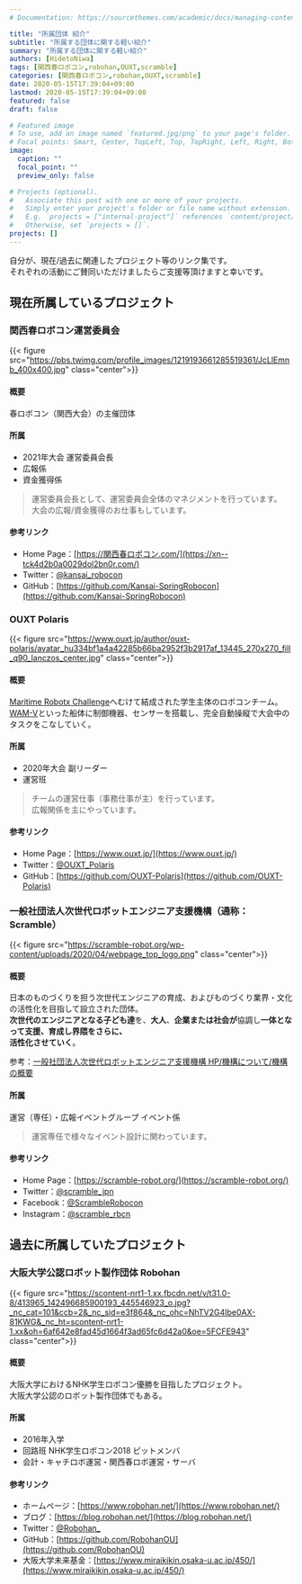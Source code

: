 ```yaml
---
# Documentation: https://sourcethemes.com/academic/docs/managing-content/

title: "所属団体 紹介"
subtitle: "所属する団体に関する軽い紹介"
summary: "所属する団体に関する軽い紹介"
authors: [HidetoNiwa]
tags: [関西春ロボコン,robohan,OUXT,scramble]
categories: [関西春ロボコン,robohan,OUXT,scramble]
date: 2020-05-15T17:39:04+09:00
lastmod: 2020-05-15T17:39:04+09:00
featured: false
draft: false

# Featured image
# To use, add an image named `featured.jpg/png` to your page's folder.
# Focal points: Smart, Center, TopLeft, Top, TopRight, Left, Right, BottomLeft, Bottom, BottomRight.
image:
  caption: ""
  focal_point: ""
  preview_only: false

# Projects (optional).
#   Associate this post with one or more of your projects.
#   Simply enter your project's folder or file name without extension.
#   E.g. `projects = ["internal-project"]` references `content/project/deep-learning/index.md`.
#   Otherwise, set `projects = []`.
projects: []
---
```


自分が、現在/過去に関連したプロジェクト等のリンク集です。<br>
それぞれの活動にご賛同いただけましたらご支援等頂けますと幸いです。

## 現在所属しているプロジェクト

### 関西春ロボコン運営委員会

{{< figure src="https://pbs.twimg.com/profile_images/1219193661285519361/JcLlEmnb_400x400.jpg" class="center">}}

#### 概要

春ロボコン（関西大会）の主催団体

#### 所属

- 2021年大会 運営委員会長
- 広報係
- 資金獲得係

> 運営委員会長として、運営委員会全体のマネジメントを行っています。<br>
> 大会の広報/資金獲得のお仕事もしています。

#### 参考リンク

- Home Page：[https://関西春ロボコン.com/](https://xn--tck4d2b0a0029dol2bn0r.com/)
- Twitter：[@kansai_robocon](https://twitter.com/kansai_robocon)
- GitHub：[https://github.com/Kansai-SpringRobocon](https://github.com/Kansai-SpringRobocon)

### OUXT Polaris

{{< figure src="https://www.ouxt.jp/author/ouxt-polaris/avatar_hu334bf1a4a42285b66ba2952f3b2917af_13445_270x270_fill_q90_lanczos_center.jpg" class="center">}}

#### 概要

[Maritime Robotx Challenge](https://www.robotx.org/)へむけて結成された学生主体のロボコンチーム。<br>
[WAM-V](http://www.wam-v.com/)といった船体に制御機器、センサーを搭載し、完全自動操縦で大会中のタスクをこなしていく。

#### 所属

- 2020年大会 副リーダー<br>
- 運営班

> チームの運営仕事（事務仕事が主）を行っています。<br>
> 広報関係を主にやっています。

#### 参考リンク

- Home Page：[https://www.ouxt.jp/](https://www.ouxt.jp/)
- Twitter：[@OUXT_Polaris](https://twitter.com/OUXT_Polaris)
- GitHub：[https://github.com/OUXT-Polaris](https://github.com/OUXT-Polaris)

### 一般社団法人次世代ロボットエンジニア支援機構（通称：Scramble）

{{< figure src="https://scramble-robot.org/wp-content/uploads/2020/04/webpage_top_logo.png" class="center">}}

#### 概要

日本のものづくりを担う次世代エンジニアの育成、およびものづくり業界・文化の活性化を目指して設立された団体。<br>
**次世代のエンジニアとなる子ども達**を、**大人**、**企業または社会が**協調し**一体となって支援、育成し界隈をさらに、** <br>
**活性化させていく**。

参考：[一般社団法人次世代ロボットエンジニア支援機構 HP/機構について/機構の概要](https://scramble-robot.org/about/profile/)

#### 所属

運営（専任）・広報イベントグループ イベント係
>運営専任で様々なイベント設計に関わっています。

#### 参考リンク

- Home Page：[https://scramble-robot.org/](https://scramble-robot.org/)
- Twitter：[@scramble_jpn](https://twitter.com/scramble_jpn)
- Facebook：[@ScrambleRobocon](https://www.facebook.com/ScrambleRobocon/)
- Instagram：[@scramble_rbcn](https://www.instagram.com/scramble_rbcn/)

## 過去に所属していたプロジェクト

### 大阪大学公認ロボット製作団体 Robohan

{{< figure src="https://scontent-nrt1-1.xx.fbcdn.net/v/t31.0-8/413965_142496685900193_445546923_o.jpg?_nc_cat=101&ccb=2&_nc_sid=e3f864&_nc_ohc=NhTV2G4Ibe0AX-81KWG&_nc_ht=scontent-nrt1-1.xx&oh=6af642e8fad45d1664f3ad65fc6d42a0&oe=5FCFE943" class="center">}}

#### 概要

大阪大学におけるNHK学生ロボコン優勝を目指したプロジェクト。<br>
大阪大学公認のロボット製作団体でもある。

#### 所属

- 2016年入学
- 回路班 NHK学生ロボコン2018 ピットメンバ
- 会計・キャチロボ運営・関西春ロボ運営・サーバ

#### 参考リンク

- ホームページ：[https://www.robohan.net/](https://www.robohan.net/)
- ブログ：[https://blog.robohan.net/](https://blog.robohan.net/)
- Twitter：[@Robohan_](https://twitter.com/Robohan_)
- GitHub：[https://github.com/RobohanOU](https://github.com/RobohanOU)
- 大阪大学未来基金：[https://www.miraikikin.osaka-u.ac.jp/450/](https://www.miraikikin.osaka-u.ac.jp/450/)

